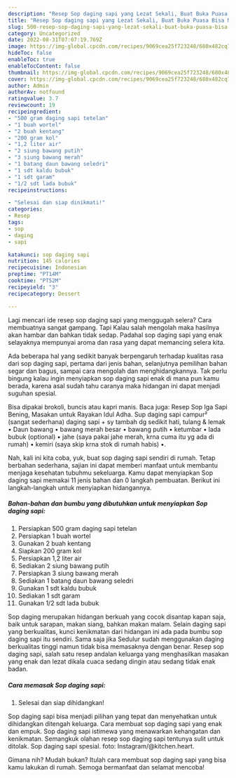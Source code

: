 ```yaml
---
description: "Resep Sop daging sapi yang Lezat Sekali, Buat Buka Puasa Bisa Manjain Lidah"
title: "Resep Sop daging sapi yang Lezat Sekali, Buat Buka Puasa Bisa Manjain Lidah"
slug: 500-resep-sop-daging-sapi-yang-lezat-sekali-buat-buka-puasa-bisa-manjain-lidah
category: Uncategorized
date: 2022-08-31T07:07:19.769Z
image: https://img-global.cpcdn.com/recipes/9069cea25f723248/680x482cq70/sop-daging-sapi-foto-resep-utama.jpg
hideToc: false
enableToc: true
enableTocContent: false
thumbnail: https://img-global.cpcdn.com/recipes/9069cea25f723248/680x482cq70/sop-daging-sapi-foto-resep-utama.jpg
cover: https://img-global.cpcdn.com/recipes/9069cea25f723248/680x482cq70/sop-daging-sapi-foto-resep-utama.jpg
author: Admin
authorAv: notfound
ratingvalue: 3.7
reviewcount: 19
recipeingredient:
- "500 gram daging sapi tetelan"
- "1 buah wortel"
- "2 buah kentang"
- "200 gram kol"
- "1,2 liter air"
- "2 siung bawang putih"
- "3 siung bawang merah"
- "1 batang daun bawang seledri"
- "1 sdt kaldu bubuk"
- "1 sdt garam"
- "1/2 sdt lada bubuk"
recipeinstructions:

- "Selesai dan siap dinikmati!"
categories:
- Resep
tags:
- sop
- daging
- sapi

katakunci: sop daging sapi 
nutrition: 145 calories
recipecuisine: Indonesian
preptime: "PT14M"
cooktime: "PT52M"
recipeyield: "3"
recipecategory: Dessert

---
```



Lagi mencari ide resep sop daging sapi yang menggugah selera? Cara membuatnya sangat gampang. Tapi Kalau salah mengolah maka hasilnya akan hambar dan bahkan tidak sedap. Padahal sop daging sapi yang enak selayaknya mempunyai aroma dan rasa yang dapat memancing selera kita.


Ada beberapa hal yang sedikit banyak berpengaruh terhadap kualitas rasa dari sop daging sapi, pertama dari jenis bahan, selanjutnya pemilihan bahan segar dan bagus, sampai cara mengolah dan menghidangkannya. Tak perlu bingung kalau ingin menyiapkan sop daging sapi enak di mana pun kamu berada, karena asal sudah tahu caranya maka hidangan ini dapat menjadi suguhan spesial.

Bisa dipakai brokoli, buncis atau kapri manis. Baca juga: Resep Sop Iga Sapi Bening, Masakan untuk Rayakan Idul Adha. Sup daging sapi campur² (sangat sederhana) daging sapi + sy tambah dg sedikit hati, tulang &amp; lemak • Daun bawang • bawang merah besar • bawang putih • ketumbar • lada bubuk (optional) • jahe (saya pakai jahe merah, krna cuma itu yg ada di rumah) • kemiri (saya skip krna stok di rumah habis) •.


Nah, kali ini kita coba, yuk, buat sop daging sapi sendiri di rumah. Tetap berbahan sederhana, sajian ini dapat memberi manfaat untuk membantu menjaga kesehatan tubuhmu sekeluarga. Kamu dapat menyiapkan Sop daging sapi memakai 11 jenis bahan dan 0 langkah pembuatan. Berikut ini langkah-langkah untuk menyiapkan hidangannya.

<!--inarticleads1-->

##### Bahan-bahan dan bumbu yang dibutuhkan untuk menyiapkan Sop daging sapi:

1. Persiapkan 500 gram daging sapi tetelan
1. Persiapkan 1 buah wortel
1. Gunakan 2 buah kentang
1. Siapkan 200 gram kol
1. Persiapkan 1,2 liter air
1. Sediakan 2 siung bawang putih
1. Persiapkan 3 siung bawang merah
1. Sediakan 1 batang daun bawang seledri
1. Gunakan 1 sdt kaldu bubuk
1. Sediakan 1 sdt garam
1. Gunakan 1/2 sdt lada bubuk


Sop daging merupakan hidangan berkuah yang cocok disantap kapan saja, baik untuk sarapan, makan siang, bahkan makan malam. Selain daging sapi yang berkualitas, kunci kenikmatan dari hidangan ini ada pada bumbu sop daging sapi itu sendiri. Sama saja jika Sedulur sudah menggunakan daging berkualitas tinggi namun tidak bisa memasaknya dengan benar. Resep sop daging sapi, salah satu resep andalan keluarga yang menghasilkan masakan yang enak dan lezat dikala cuaca sedang dingin atau sedang tidak enak badan. 

<!--inarticleads2-->

##### Cara memasak Sop daging sapi:


1. Selesai dan siap dihidangkan!

Sop daging sapi bisa menjadi pilihan yang tepat dan menyehatkan untuk dihidangkan ditengah keluarga. Cara membuat sop daging sapi yang enak dan empuk. Sop daging sapi istimewa yang menawarkan kehangatan dan kenikmatan. Semangkuk olahan resep sop daging sapi tentunya sulit untuk ditolak. Sop daging sapi spesial. foto: Instagram/@kitchen.heart. 

Gimana nih? Mudah bukan? Itulah cara membuat sop daging sapi yang bisa kamu lakukan di rumah. Semoga bermanfaat dan selamat mencoba!
